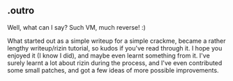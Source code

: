 .outro
------

Well, what can I say? Such VM, much reverse! :)

What started out as a simple writeup for a simple crackme, became a rather
lengthy writeup/rizin tutorial, so kudos if you've read through it. I hope you
enjoyed it (I know I did), and maybe even learnt something from it. I've surely
learnt a lot about rizin during the process, and I've even contributed some small
patches, and got a few ideas of more possible improvements.
